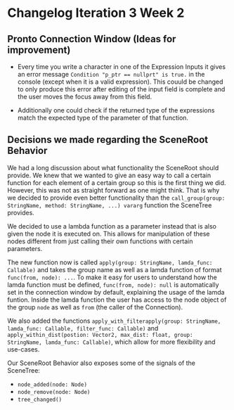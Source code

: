 # Changelog Iteration 3 Week 2

## Pronto Connection Window (Ideas for improvement)

* Every time you write a character in one of the Expression Inputs it gives an error message `Condition "p_ptr == nullprt" is true.` in the console (except when it is a valid expression). This couuld be changed to only produce this error after editing of the input field is complete and the user moves the focus away from this field.

* Additionally one could check if the returned type of the expressions match the expected type of the parameter of that function.

## Decisions we made regarding the SceneRoot Behavior

We had a long discussion about what functionality the SceneRoot should provide. We knew that we wanted to give an easy way to call a certain function for each element of a certain group so this is the first thing we did. However, this was not as straight forward as one might think. That is why we decided to provide even better functionality than the `call_group(group: StringName, method: StringName, ...) vararg` function the SceneTree provides. 

We decided to use a lambda function as a parameter instead that is also given the node it is executed on. This allows for manipulation of these nodes different from just calling their own functions with certain parameters.

The new function now is called `apply(group: StringName, lamda_func: Callable)` and takes the group name as well as a lamda function of format `func(from, node): ...`. To make it easy for users to understand how the lamda function must be defined, `func(from, node): null` is automatically set in the connection window by default, explaining the usage of the lamda funtion. Inside the lamda function the user has access to the node object of the group `node` as well as `from` (the caller of the Connection).

We also added the functions `apply_with_filterapply(group: StringName, lamda_func: Callable, filter_func: Callable)` and `apply_within_dist(postion: Vector2, max_dist: float, group: StringName, lamda_func: Callable)`, which allow for more flexibility and use-cases.

Our SceneRoot Behavior also exposes some of the signals of the SceneTree:
  - `node_added(node: Node)`
  - `node_remove(node: Node)`
  - `tree_changed()`